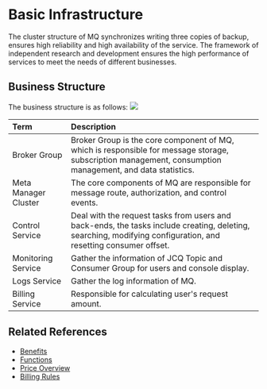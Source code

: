 # Basic Infrastructure
The cluster structure of MQ synchronizes writing three copies of backup, ensures high reliability and high availability of the service. The framework of independent research and development ensures the high performance of services to meet the needs of different businesses.

## Business Structure
The business structure is as follows: 
![](https://github.com/jdcloudcom/en/blob/translationUse/image/MQ/Basic-Infrastructure-en.png)

| Term | Description |
| :- | :- |
| Broker Group | Broker Group is the core component of MQ, which is responsible for message storage, subscription management, consumption management, and data statistics. |	
| Meta Manager Cluster | The core components of MQ are responsible for message route, authorization, and control events. |
| Control Service | Deal with the request tasks from users and back-ends, the tasks include creating, deleting, searching, modifying configuration, and resetting consumer offset. |
| Monitoring Service | Gather the information of JCQ Topic and Consumer Group for users and console display. |
| Logs Service | Gather the log information of MQ.  |
| Billing Service | Responsible for calculating user's request amount.  |


## Related References

- [Benefits](../Introduction/Benefits.md)
- [Functions](../Introduction/Functions.md)
- [Price Overview](../Pricing/Price-Overview.md)
- [Billing Rules](../Pricing/Billing-Rules.md)



